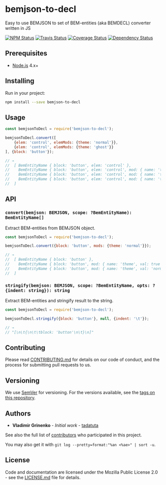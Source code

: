 # bemjson-to-decl

Easy to use BEMJSON to set of BEM-entities (aka BEMDECL) converter written in JS

[![NPM Status][npm-img]][npm]
[![Travis Status][test-img]][travis]
[![Coverage Status][coverage-img]][coveralls]
[![Dependency Status][david-img]][david]

[npm]:          https://www.npmjs.org/package/bemjson-to-decl
[npm-img]:      https://img.shields.io/npm/v/bemjson-to-decl.svg
[travis]:       https://travis-ci.org/bem-sdk/bemjson-to-decl
[test-img]:     https://img.shields.io/travis/bem-sdk/bemjson-to-decl.svg?label=tests
[coveralls]:    https://coveralls.io/r/bem-sdk/bemjson-to-decl
[coverage-img]: https://img.shields.io/coveralls/bem-sdk/bemjson-to-decl.svg
[david]:        https://david-dm.org/bem-sdk/bemjson-to-decl
[david-img]:    https://img.shields.io/david/bem-sdk/bemjson-to-decl.svg

## Prerequisites

- [Node.js](https://nodejs.org/en/) 4.x+

## Installing

Run in your project:
```sh
npm install --save bemjson-to-decl
```

## Usage

```js
const bemjsonToDecl = require('bemjson-to-decl');

bemjsonToDecl.convert([
    {elem: 'control', elemMods: {theme: 'normal'}},
    {elem: 'control', elemMods: {theme: 'ghost'}}
], {block: 'button'});

// →
//  [ BemEntityName { block: 'button', elem: 'control' },
//    BemEntityName { block: 'button', elem: 'control', mod: { name: 'theme', val: true } },
//    BemEntityName { block: 'button', elem: 'control', mod: { name: 'theme', val: 'normal' } },
//    BemEntityName { block: 'button', elem: 'control', mod: { name: 'theme', val: 'ghost' } }
//  ]
```

## API

### `convert(bemjson: BEMJSON, scope: ?BemEntityName): BemEntityName[]`

Extract BEM-entities from BEMJSON object.

```js
const bemjsonToDecl = require('bemjson-to-decl');

bemjsonToDecl.convert({block: 'button', mods: {theme: 'normal'}});

// →
//  [ BemEntityName { block: 'button' },
//    BemEntityName { block: 'button', mod: { name: 'theme', val: true } },
//    BemEntityName { block: 'button', mod: { name: 'theme', val: 'normal' } }
//  ]
```

### `stringify(bemjson: BEMJSON, scope: ?BemEntityName, opts: ?{indent: string}): string`

Extract BEM-entities and stringify result to the string.

```js
const bemjsonToDecl = require('bemjson-to-decl');

bemjsonToDecl.stringify({block: 'button'}, null, {indent: '\t'});

// →
// "[\n\t{\n\t\tblock: 'button'\n\t}\n]"
```

## Contributing

Please read [CONTRIBUTING.md](https://github.com/bem-sdk/bem-sdk/blob/master/CONTRIBUTING.md) for details on our code of conduct, and the process for submitting pull requests to us.

## Versioning

We use [SemVer](http://semver.org/) for versioning. For the versions available, see the [tags on this repository](https://github.com/bem-sdk/bemjson-to-decl/tags).

## Authors

* **Vladimir Grinenko** - *Initial work* - [tadatuta](https://github.com/tadatuta)

See also the full list of [contributors](https://github.com/bem-sdk/bemjson-to-decl/contributors) who participated in this project.

You may also get it with `git log --pretty=format:"%an <%ae>" | sort -u`.

## License

Code and documentation are licensed under the Mozilla Public License 2.0 - see the [LICENSE.md](LICENSE.md) file for details.

<!--
## Acknowledgments
-->
